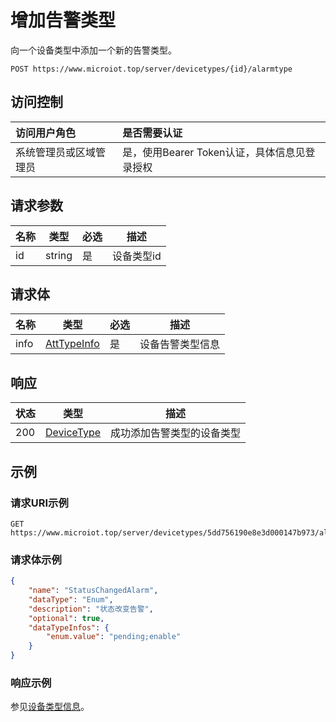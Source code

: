 # 增加告警类型

向一个设备类型中添加一个新的告警类型。

``` HTTP
POST https://www.microiot.top/server/devicetypes/{id}/alarmtype
```
## 访问控制

| 访问用户角色           | 是否需要认证                                 |
| :--------------------- | :------------------------------------------- |
| 系统管理员或区域管理员 | 是，使用Bearer Token认证，具体信息见登录授权 |

## 请求参数

| 名称 | 类型   | 必选 | 描述       |
| ---- | ------ | ---- | ---------- |
| id   | string | 是   | 设备类型id |

## 请求体

| 名称 | 类型                                                         | 必选 | 描述             |
| ---- | ------------------------------------------------------------ | ---- | ---------------- |
| info | [AttTypeInfo](http://localhost:8000/reference/datatype/typeinfo/#atttypeinfo) | 是   | 设备告警类型信息 |



## 响应

| 状态 | 类型                      | 描述                       |
| ---- | ------------------------- | -------------------------- |
| 200  | [DeviceType](#devicetype) | 成功添加告警类型的设备类型 |



## 示例

### 请求URI示例

``` HTTP
GET https://www.microiot.top/server/devicetypes/5dd756190e8e3d000147b973/alarmtype
```

### 请求体示例

``` JSON
{
    "name": "StatusChangedAlarm",
    "dataType": "Enum",
    "description": "状态改变告警",
    "optional": true,
    "dataTypeInfos": {
        "enum.value": "pending;enable"
    }
}
```

### 响应示例

参见[设备类型信息](adddevicetype.md#_7)。

